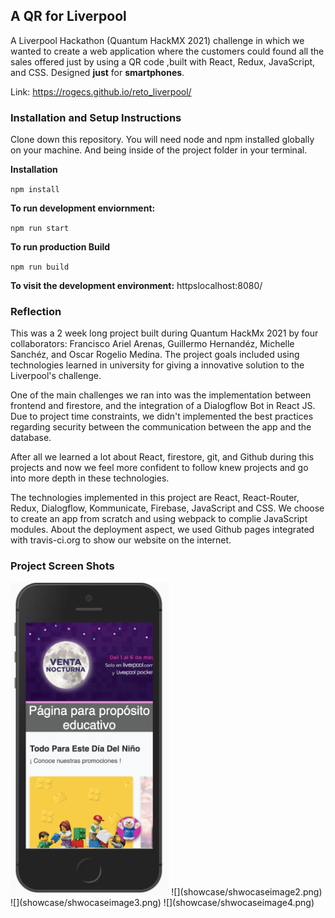 
## A QR for Liverpool
A Liverpool Hackathon (Quantum HackMX 2021) challenge in which we wanted to create a web application where the customers could found all the sales offered just by using a QR code ,built with React, Redux, JavaScript, and CSS. Designed **just** for **smartphones**.

Link: https://rogecs.github.io/reto_liverpool/

### Installation and Setup Instructions
Clone down this repository. You will need node and npm installed globally on your machine. And being inside of the project folder in your terminal.

**Installation**

`npm install`

**To run development enviornment:**

`npm run start`

**To run production Build**

`npm run build`

**To visit the development environment:**
httpslocalhost:8080/

### Reflection

This was a 2 week long project built during Quantum HackMx 2021 by four collaborators: Francisco Ariel Arenas, Guillermo Hernandéz, Michelle Sanchéz, and Oscar Rogelio Medina. The project goals included using technologies learned in university for giving a innovative solution to the Liverpool's challenge.

One of the main challenges we ran into was the implementation between frontend and firestore, and the integration of a Dialogflow Bot in React JS. Due to project time constraints, we didn't implemented the best practices regarding security between the communication between the app and the database.

After all we learned a lot about React, firestore, git, and Github during this projects and now we feel more confident to follow knew projects and go into more depth in these technologies.

The technologies implemented in this project are React, React-Router, Redux, Dialogflow, Kommunicate, Firebase, JavaScript and CSS. We choose to create an app from scratch and using webpack to complie JavaScript modules. About the deployment aspect, we used Github pages integrated with travis-ci.org to show our website on the internet.

### Project Screen Shots
<img src="showcase/shwocaseimage1.png" height="500"/>
![](showcase/shwocaseimage2.png)
![](showcase/shwocaseimage3.png)
![](showcase/shwocaseimage4.png)


